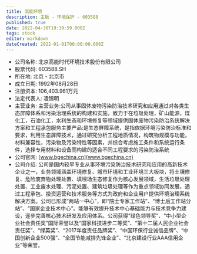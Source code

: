 ```yaml
---
title: 高能环境
description: 主板 - 环境保护 - 603588
published: true
date: 2022-04-30T19:39:59.000Z
tags: stock
editor: markdown
dateCreated: 2022-01-01T00:00:00.000Z
---
```


- 公司名称: 北京高能时代环境技术股份有限公司
- 股票代码: 603588.SH
- 所在地: 北京 - 北京市
- 成立日期: 1992年08月28日
- 注册资本: 106,403.961万元
- 法定代表人: 凌锦明
- 主营业务: 主营业务:公司从事固体废物污染防治技术研究和应用通过对各类生态屏障体系和污染治理系统的构建和实施，致力于在垃圾处理，矿山能源，煤化工，石油化工，水利生态和环境修复等领域提供固体废物污染防治系统解决方案和工程承包服务主要产品:是生态屏障系统，是指依据环境污染防治标准和要求，利用生态屏障技术，通过研究分析工程地质情况，构筑物规模与功能，材料兼容性，污染物及污染特性等因素，并综合考虑施工条件和系统运行条件，选择专用材料和设备而构建的适合不同工程要求的污染防治系统
- 公司官网: [www.bgechina.cn](www.bgechina.cn)
- 公司介绍: 公司是国内较早专业从事环境污染防治技术研究和应用的高新技术企业之一，业务领域涵盖环境修复、城市环境和工业环境三大板块，将土壤修复、危险废弃物处理处置、填埋场生态修复作为核心发展领域，生活垃圾处理处置、工业废水处理、污泥处置、建筑垃圾处理等作为重点领域协同发展，通过工程承包、投资运营和技术服务等方式为政府和企业用户提供环境治理系统解决方案。公司已形成“两站一中心”，即“院士专家工作站”、“博士后工作站分站”、“国家企业技术中心”。能够有效提升技术中心基础能力与技术竞争力建设，逐步完善核心技术研发及应用体系。公司获得“绿色领导奖”、“中小型企业社会责任奖”国际荣誉以及“国家科技进步二等奖”、“第十二届人民企业社会责任奖”、“绿英奖”、“2017年度责任品牌奖”、“中国环保行业诚信品牌”、“中国创新企业500强”、“全国节能减排先锋企业”、“北京建设行业AAA信用企业”等荣誉。


